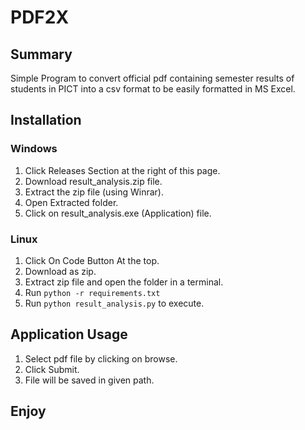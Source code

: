 # PDF2X

## Summary

Simple Program to convert official pdf containing semester results of students in PICT
into a csv format to be easily formatted in MS Excel.

## Installation

### Windows
1. Click Releases Section at the right of this page.
2. Download result_analysis.zip file.
3. Extract the zip file (using Winrar).
4. Open Extracted folder.
5. Click on result_analysis.exe (Application) file.

### Linux
1. Click On Code Button At the top.
2. Download as zip.
3. Extract zip file and open the folder in a terminal.
4. Run <code>python -r requirements.txt</code>
5. Run <code>python result_analysis.py</code> to execute.

## Application Usage

1. Select pdf file by clicking on browse.
2. Click Submit.
3. File will be saved in given path.

## Enjoy
